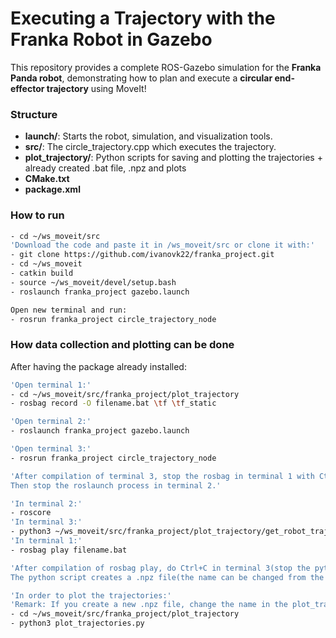 # Executing a Trajectory with the Franka Robot in Gazebo

This repository provides a complete ROS-Gazebo simulation for the **Franka Panda robot**,
demonstrating how to plan and execute a **circular end-effector trajectory** using MoveIt!

### Structure

- **launch/**: Starts the robot, simulation, and visualization tools.
- **src/**: The circle_trajectory.cpp which executes the trajectory.
- **plot_trajectory/**: Python scripts for saving and plotting the trajectories + already created .bat file, .npz and plots
- **CMake.txt**
- **package.xml**

### How to run
```bash
- cd ~/ws_moveit/src
'Download the code and paste it in /ws_moveit/src or clone it with:'
- git clone https://github.com/ivanovk22/franka_project.git
- cd ~/ws_moveit
- catkin build
- source ~/ws_moveit/devel/setup.bash
- roslaunch franka_project gazebo.launch

Open new terminal and run:
- rosrun franka_project circle_trajectory_node
```

### How data collection and plotting can be done
After having the package already installed:
```bash
'Open terminal 1:'
- cd ~/ws_moveit/src/franka_project/plot_trajectory
- rosbag record -O filename.bat \tf \tf_static

'Open terminal 2:'
- roslaunch franka_project gazebo.launch

'Open terminal 3:'
- rosrun franka_project circle_trajectory_node

'After compilation of terminal 3, stop the rosbag in terminal 1 with Ctrl + C.
Then stop the roslaunch process in terminal 2.'

'In terminal 2:'
- roscore
'In terminal 3:'
- python3 ~/ws_moveit/src/franka_project/plot_trajectory/get_robot_traj.py
'In terminal 1:'
- rosbag play filename.bat

'After compilation of rosbag play, do Ctrl+C in terminal 3(stop the python script)
The python script creates a .npz file(the name can be changed from the code, default is robot_traj.npz)'

'In order to plot the trajectories:'
'Remark: If you create a new .npz file, change the name in the plot_trajectory.py to the new .npz file name(line 35)'
- cd ~/ws_moveit/src/franka_project/plot_trajectory
- python3 plot_trajectories.py
```

